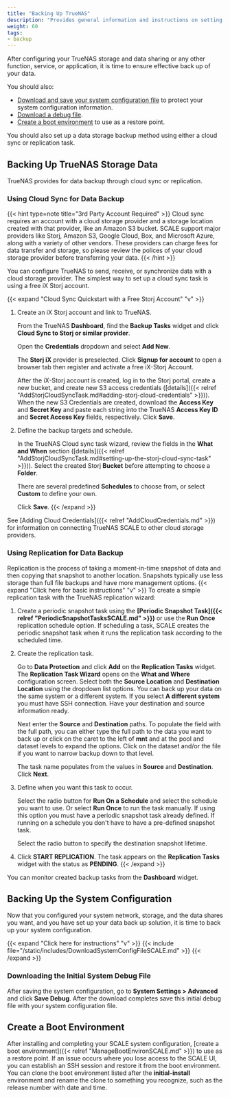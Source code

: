 ```yaml
---
title: "Backing Up TrueNAS"
description: "Provides general information and instructions on setting up data storage backup solutions, saving the system configuration and initial system debug files, and creating a boot environment."
weight: 60
tags:
- backup
---
```


After configuring your TrueNAS storage and data sharing or any other function, service, or application, it is time to ensure effective back up of your data.

You should also:

* [Download and save your system configuration file](#backing-up-the-system-configuration) to protect your system configuration information.
* [Download a debug file](#downloading-the-initial-system-debug-file).
* [Create a boot environment](#create-a-boot-environment) to use as a restore point.

You should also set up a data storage backup method using either a cloud sync or replication task.

## Backing Up TrueNAS Storage Data

TrueNAS provides for data backup through cloud sync or replication.

### Using Cloud Sync for Data Backup

{{< hint type=note title="3rd Party Account Required" >}}
Cloud sync requires an account with a cloud storage provider and a storage location created with that provider, like an Amazon S3 bucket.
SCALE support major providers like Storj, Amazon S3, Google Cloud, Box, and Microsoft Azure, along with a variety of other vendors.
These providers can charge fees for data transfer and storage, so please review the polices of your cloud storage provider before transferring your data.
{{< /hint >}}

You can configure TrueNAS to send, receive, or synchronize data with a cloud storage provider.
The simplest way to set up a cloud sync task is using a free iX Storj account.

{{< expand "Cloud Sync Quickstart with a Free Storj Account" "v" >}}

1. Create an iX Storj account and link to TrueNAS.

   From the TrueNAS **Dashboard**, find the **Backup Tasks** widget and click **Cloud Sync to Storj or similar provider**.

   Open the **Credentials** dropdown and select **Add New**.

   The **Storj iX** provider is preselected.
   Click **Signup for account** to open a browser tab then register and activate a free iX-Storj Account.

   After the iX-Storj account is created, log in to the Storj portal, create a new bucket, and create new S3 access credentials ([details]({{< relref "AddStorjCloudSyncTask.md#adding-storj-cloud-credentials" >}})).
   When the new S3 Credentials are created, download the **Access Key** and **Secret Key** and paste each string into the TrueNAS **Access Key ID** and **Secret Access Key** fields, respectively.
   Click **Save**.

2. Define the backup targets and schedule.

   In the TrueNAS Cloud sync task wizard, review the fields in the **What and When** section ([details]({{< relref "AddStorjCloudSyncTask.md#setting-up-the-storj-cloud-sync-task" >}})).
   Select the created Storj **Bucket** before attempting to choose a **Folder**.

   There are several predefined **Schedules** to choose from, or select **Custom** to define your own.

   Click **Save**.
{{< /expand >}}

See [Adding Cloud Credentials]({{< relref "AddCloudCredentials.md" >}}) for information on connecting TrueNAS SCALE to other cloud storage providers.

### Using Replication for Data Backup

Replication is the process of taking a moment-in-time snapshot of data and then copying that snapshot to another location.
Snapshots typically use less storage than full file backups and have more management options.
{{< expand "Click here for basic instructions" "v" >}}
To create a simple replication task with the TrueNAS replication wizard:

1. Create a periodic snapshot task using the **[Periodic Snapshot Task]({{< relref "PeriodicSnapshotTasksSCALE.md" >}})** or use the **Run Once** replication schedule option.
   If scheduling a task, SCALE creates the periodic snapshot task when it runs the replication task according to the scheduled time.

2. Create the replication task.

   Go to **Data Protection** and click **Add** on the **Replication Tasks** widget. The **Replication Task Wizard** opens on the **What and Where** configuration screen.
   Select both the **Source Location** and **Destination Location** using the dropdown list options.
   You can back up your data on the same system or a different system.
   If you select **A different system** you must have SSH connection. Have your destination and source information ready.

   Next enter the **Source** and **Destination** paths. To populate the field with the full path, you can either type the full path to the data you want to back up or click on the caret <i class="fa fa-caret-right" aria-hidden="true"></i> to the left of **mnt** and at the pool and dataset levels to expand the options. Click on the dataset and/or the file if you want to narrow backup down to that level.

   The task name populates from the values in **Source** and **Destination**. Click **Next**.

3. Define when you want this task to occur.

   Select the radio button for **Run On a Schedule** and select the schedule you want to use. Or select **Run Once** to run the task manually.
   If using this option you must have a periodic snapshot task already defined. If running on a schedule you don't have to have a pre-defined snapshot task.

   Select the radio button to specify the destination snapshot lifetime.

4. Click **START REPLICATION**. The task appears on the **Replication Tasks** widget with the status as **PENDING**.
{{< /expand >}}

You can monitor created backup tasks from the **Dashboard** widget.

## Backing Up the System Configuration

Now that you configured your system network, storage, and the data shares you want, and you have set up your data back up solution, it is time to back up your system configuration.

{{< expand "Click here for instructions" "v" >}}
{{< include file="/static/includes/DownloadSystemConfigFileSCALE.md" >}}
{{< /expand >}}

### Downloading the Initial System Debug File

After saving the system configuration, go to **System Settings > Advanced** and click **Save Debug**. After the download completes save this initial debug file with your system configuration file.

## Create a Boot Environment

After installing and completing your SCALE system configuration, [create a boot environment]({{< relref "ManageBootEnvironSCALE.md" >}}) to use as a restore point.
If an issue occurs where you lose access to the SCALE UI, you can establish an SSH session and restore it from the boot environment.
You can clone the boot environment listed after the **initial-install** environment and rename the clone to something you recognize, such as the release number with date and time.
